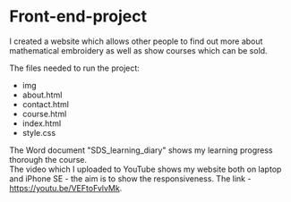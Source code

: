 # Front-end-project

I created a website which allows other people to find out more about mathematical embroidery as well as show courses which can be sold.

The files needed to run the project:
- img
- about.html
- contact.html
- course.html
- index.html
- style.css

The Word document "SDS_learning_diary" shows my learning progress thorough the course. <br>
The video which I uploaded to YouTube shows my website both on laptop and iPhone SE - the aim is to show the responsiveness. The link - https://youtu.be/VEFtoFvlvMk.
